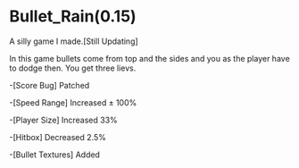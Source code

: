# Bullet_Rain(0.15)

A silly game I made.[Still Updating]

In this game bullets come from top and the sides and you as the player have to dodge then. You get three lievs. 


-[Score Bug] Patched

-[Speed Range] Increased ± 100%

-[Player Size] Increased 33%

-[Hitbox] Decreased 2.5%

-[Bullet Textures] Added
